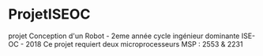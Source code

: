 # ProjetISEOC
projet Conception d'un Robot - 2eme année cycle ingénieur dominante ISE-OC - 2018
Ce projet requiert deux microprocesseurs MSP : 2553 & 2231
